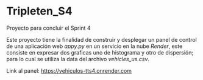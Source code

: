 # Tripleten_S4
Proyecto para concluir el Sprint 4

Este proyecto tiene la finalidad de construir y desplegar un panel de control de una aplicación web *appy.py* en un servicio en la nube *Render*, este consiste en expresar dos graficas uno de histograma y otro de dispersión; para lo cual se utiliza la data del archivo *vehicles_us.csv*.

Link al panel: https://vehiculos-tts4.onrender.com
